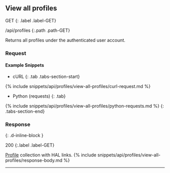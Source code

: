 ## View all profiles

GET
{: .label .label-GET}

/api/profiles
{:.path .path-GET}

Returns all profiles under the authenticated user account.

### Request
#### Example Snippets
- cURL
{: .tab .tabs-section-start}

{% include snippets/api/profiles/view-all-profiles/curl-request.md %}

- Python (requests)
{: .tab}

{% include snippets/api/profiles/view-all-profiles/python-requests.md %}
{: .tabs-section-end}

### Response
{: .d-inline-block }

200
{:.label .label-GET}

[Profile](#profile) collection with HAL links.
{% include snippets/api/profiles/view-all-profiles/response-body.md %}

---
